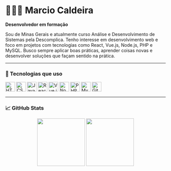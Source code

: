 # 👨🏻‍💻 Marcio Caldeira

**Desenvolvedor em formação**

Sou de Minas Gerais e atualmente curso Análise e Desenvolvimento de Sistemas pela Descomplica. Tenho interesse em desenvolvimento web e foco em projetos com tecnologias como React, Vue.js, Node.js, PHP e MySQL. Busco sempre aplicar boas práticas, aprender coisas novas e desenvolver soluções que façam sentido na prática.

---

### 🚀 Tecnologias que uso

<p>
  <img src="https://cdn.jsdelivr.net/gh/devicons/devicon@latest/icons/html5/html5-original.svg" width="30" title="HTML"/>
  <img src="https://cdn.jsdelivr.net/gh/devicons/devicon@latest/icons/css3/css3-original.svg" width="30" title="CSS"/>
  <img src="https://cdn.jsdelivr.net/gh/devicons/devicon@latest/icons/javascript/javascript-original.svg" width="30" title="JavaScript"/>
  <img src="https://cdn.jsdelivr.net/gh/devicons/devicon@latest/icons/react/react-original.svg" width="30" title="React"/>
  <img src="https://cdn.jsdelivr.net/gh/devicons/devicon@latest/icons/vuejs/vuejs-original.svg" width="30" title="Vue.js"/>
  <img src="https://cdn.jsdelivr.net/gh/devicons/devicon@latest/icons/nodejs/nodejs-original.svg" width="30" title="Node.js"/>
  <img src="https://cdn.jsdelivr.net/gh/devicons/devicon@latest/icons/php/php-original.svg" width="30" title="PHP"/>
  <img src="https://cdn.jsdelivr.net/gh/devicons/devicon@latest/icons/mysql/mysql-original.svg" width="30" title="MySQL"/>
  <img src="https://cdn.jsdelivr.net/gh/devicons/devicon@latest/icons/git/git-original.svg" width="30" title="Git"/>
</p>

---

### 📈 GitHub Stats

<p align="center">
  <img height="150" src="https://github-readme-stats.vercel.app/api?username=marciocld&show_icons=true&theme=tokyonight&locale=pt-br&include_all_commits=true" />
  <img height="150" src="https://github-readme-stats.vercel.app/api/top-langs/?username=marciocld&theme=tokyonight&layout=compact&custom_title=Linguagens&langs_count=8&hide_rank=true" />
</p>
